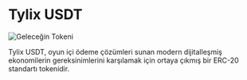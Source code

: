 # Tylix USDT

![Geleceğin Tokeni](https://resimlink.com/KatzoUJ4Q)

Tylix USDT, oyun içi ödeme çözümleri sunan modern dijitalleşmiş ekonomilerin gereksinimlerini karşılamak için ortaya çıkmış bir ERC-20 standartı tokenidir. 
